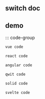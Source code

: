 ## switch doc

<script setup>
import demo from './demo.vue'

</script>

## demo

<demo />
::: code-group

```md [vue]
vue code
```

```md [react]
react code
```

```md [angular]
angular code
```

```sh [qwit]
qwit code
```

```sh [solid]
solid code
```

```sh [svelte]
svelte code
```
